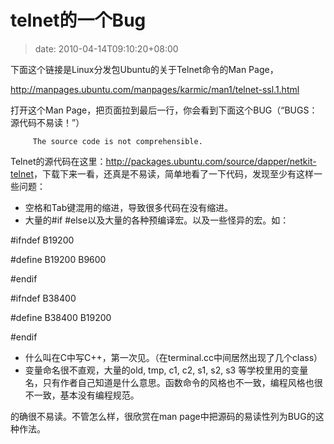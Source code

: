 # telnet的一个Bug
>date: 2010-04-14T09:10:20+08:00


下面这个链接是Linux分发包Ubuntu的关于Telnet命令的Man Page，


<http://manpages.ubuntu.com/manpages/karmic/man1/telnet-ssl.1.html>


打开这个Man Page，把页面拉到最后一行，你会看到下面这个BUG（“BUGS：源代码不易读！”）



```
     The source code is not comprehensible.
```

Telnet的源代码在这里：<http://packages.ubuntu.com/source/dapper/netkit-telnet>，下载下来一看，还真是不易读，简单地看了一下代码，发现至少有这样一些问题：


* 空格和Tab键混用的缩进，导致很多代码在没有缩进。
* 大量的#if #else以及大量的各种预编译宏。以及一些怪异的宏。如：


#ifndef B19200  

#define B19200 B9600  

#endif


#ifndef B38400  

#define B38400 B19200  

#endif


* 什么叫在C中写C++，第一次见。（在terminal.cc中间居然出现了几个class）
* 变量命名很不直观，大量的old, tmp, c1, c2, s1, s2, s3 等学校里用的变量名，只有作者自己知道是什么意思。函数命令的风格也不一致，编程风格也很不一致，基本没有编程规范。


的确很不易读。不管怎么样，很欣赏在man page中把源码的易读性列为BUG的这种作法。


